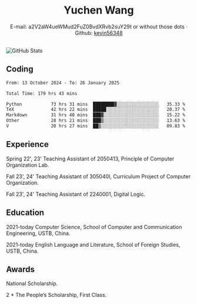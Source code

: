  <center>
     <h1>Yuchen Wang</h1>
     <div>
         <span>
             E-mail:
             a2V2aW4ueWMud2FuZ0BvdXRvb2suY29t or without those dots
         </span>
         ·
         <span>
             Github:
             <a href="https://github.com/kevin56348">kevin56348</a>
         </span>
     </div>
 </center>
<br>
<p><img src="https://github-readme-stats.vercel.app/api?username=kevin56348&amp;show_icons=true" alt="GitHub Stats"></p>

## Coding

<!-- ![Top Langs](https://github-readme-stats.vercel.app/api/top-langs/?username=kevin56348) -->

<!--START_SECTION:waka-->

```txt
From: 13 October 2024 - To: 26 January 2025

Total Time: 179 hrs 43 mins

Python           73 hrs 31 mins  ████████▓░░░░░░░░░░░░░░░░   35.33 %
TeX              42 hrs 22 mins  █████░░░░░░░░░░░░░░░░░░░░   20.37 %
Markdown         31 hrs 40 mins  ███▓░░░░░░░░░░░░░░░░░░░░░   15.22 %
Other            28 hrs 21 mins  ███▒░░░░░░░░░░░░░░░░░░░░░   13.63 %
V                20 hrs 27 mins  ██▒░░░░░░░░░░░░░░░░░░░░░░   09.83 %
```

<!--END_SECTION:waka-->

## Experience 

Spring 22', 23' Teaching Assistant of 2050413, Principle of Computer Organization Lab.

Fall 23', 24' Teaching Assistant of 305040I, Curriculum Project of Computer Organization.

Fall 23', 24' Teaching Assistant of 2240001, Digital Logic.

## Education

2021-today Computer Science, School of Computer and Communication Engineering, USTB, China.

2021-today English Language and Literature, School of Foreign Studies, USTB, China.

## Awards

National Scholarship.

2 * The People’s Scholarship, First Class.
